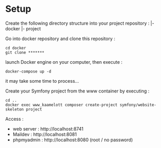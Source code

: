 # Setup
Create the following directory structure into your project repository : 
|- docker
|- project

Go into docker repository and clone this repository :
```
cd docker
git clone *******
```
launch Docker engine on your computer, then execute : 
```
docker-compose up -d 
```
it may take some time to process... 

Create your Symfony project from the www container by executing : 
```
cd ..
docker exec www_kaamelott composer create-project symfony/website-skeleton project
```

Access : 
- web server : http://localhost:8741
- Maildev : http://localhost:8081
- phpmyadmin : http://localhost:8080 (root / no password)
